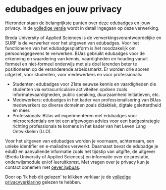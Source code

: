 # edubadges en jouw privacy

Hieronder staan de belangrijkste punten over deze edubadges en jouw privacy. In de [volledige versie](https://raw.githubusercontent.com/edubadges/privacy/master/buas/edubadges-nonformal-text-nl.md) wordt in detail ingegaan op deze verwerking.

Breda University of Applied Sciences is de verwerkingsverantwoordelijke en SURF is de verwerker voor het uitgeven van edubadges. Voor het functioneren van het edubadgesplatform is het noodzakelijk om persoonsgegevens te verwerken. BUas gebruikt edubadges voor de erkenning en waardering van kennis, vaardigheden en houding vanuit formeel en niet-formeel onderwijs met als doel lerenden beter te positioneren op de veranderende arbeidsmarkt. Er worden drie sporen uitgezet, voor studenten, voor medewerkers en voor professionals:
* Studenten: edubadges voor 21ste eeuwse kennis en vaardigheden die studenten via extracurriculaire activiteiten opdoen zoals informatevaardigheden, public speaking, duurzaamheid initiatieven, etc.
* Medewerkers: edubadges in het kader van professionalisering van BUas medewerkers op diverse domeinen zoals didaktiek, digtale geletterdheid en meer.
* Professionals: BUas wil experimenteren met edubadges voor microcredentials om tot een afgewogen advies voor een badgestrategie richting professionals te komens in het kader van het Leven Lang Ontwikkelen (LLO).

Voor het uitgeven van edubadges worden je voornaam, achternaam, een unieke identifier en e-mailadres verwerkt. Daarnaast bevat de edubadge je eduID en aanvullende informatie zoals het tijdstip van uitgifte, de uitgever (Breda University of Applied Sciences) en informatie over de prestatie, onderwijsmodule en/of leeruitkomst. Met vragen over je privacy kun je contact opnemen met [oever.i@buas](mailto:oever.i@buas).

Door op 'Ik heb dit gelezen' te klikken verklaar je de [volledige privacyverklaring](https://raw.githubusercontent.com/edubadges/privacy/master/buas/edubadges-nonformal-text-nl.md) gelezen te hebben.